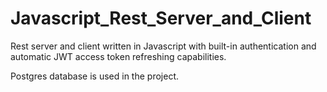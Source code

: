 # Javascript_Rest_Server_and_Client
Rest server and client written in Javascript with built-in authentication and automatic JWT access token refreshing capabilities.

Postgres database is used in the project.
